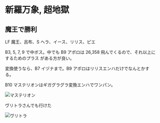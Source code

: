 # 新羅万象, 超地獄

## 魔王で勝利

LF 魔王、呂布、S ヘラ、イース、リリス、ピエ

B3, 5, 7, 9 で中ボス。中でも B9 アポロは 26,358 飛んでくるので、それ以上にするためのプラス
がある方が良い。

変換使うなら、B7 イヅナまで。B9 アポロはリリスエンハだけでなんとかする。

B10 マステリオンはギガグラグラ変換エンハでワンパン。

![マステリオン]( http://i.imgur.com/0IJp3gHl.jpg)

ヴリトラさんでも行けた

![ヴリトラ]( http://i.imgur.com/RJJCZ6zl.jpg )

<!-- vim: set tw=90 filetype=markdown : -->
